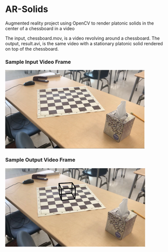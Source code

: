 # AR-Solids
Augmented reality project using OpenCV to render platonic solids in the center of a chessboard in a video

The input, chessboard.mov, is a video revolving around a chessboard. The output, result.avi, is the same video with a stationary platonic solid rendered on top of the chessboard.

### Sample Input Video Frame
<img src="imgs/before.png" height=250px>

### Sample Output Video Frame
<img src="imgs/after.png" height=250px>
